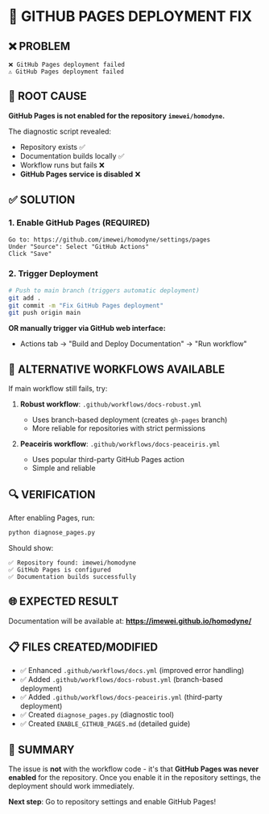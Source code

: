 # 🔧 GITHUB PAGES DEPLOYMENT FIX

## ❌ **PROBLEM**
```
❌ GitHub Pages deployment failed
⚠️ GitHub Pages deployment failed
```

## 🎯 **ROOT CAUSE**  
**GitHub Pages is not enabled for the repository `imewei/homodyne`.**

The diagnostic script revealed:
- Repository exists ✅
- Documentation builds locally ✅  
- Workflow runs but fails ❌
- **GitHub Pages service is disabled** ❌

## ✅ **SOLUTION**

### 1. Enable GitHub Pages (REQUIRED)
```
Go to: https://github.com/imewei/homodyne/settings/pages
Under "Source": Select "GitHub Actions"
Click "Save"
```

### 2. Trigger Deployment
```bash
# Push to main branch (triggers automatic deployment)
git add .
git commit -m "Fix GitHub Pages deployment"
git push origin main
```

**OR manually trigger via GitHub web interface:**
- Actions tab → "Build and Deploy Documentation" → "Run workflow"

## 🚀 **ALTERNATIVE WORKFLOWS AVAILABLE**

If main workflow still fails, try:

1. **Robust workflow**: `.github/workflows/docs-robust.yml`
   - Uses branch-based deployment (creates `gh-pages` branch)
   - More reliable for repositories with strict permissions

2. **Peaceiris workflow**: `.github/workflows/docs-peaceiris.yml` 
   - Uses popular third-party GitHub Pages action
   - Simple and reliable

## 🔍 **VERIFICATION**

After enabling Pages, run:
```bash
python diagnose_pages.py
```

Should show:
```
✅ Repository found: imewei/homodyne
✅ GitHub Pages is configured
✅ Documentation builds successfully
```

## 🌐 **EXPECTED RESULT**

Documentation will be available at:
**https://imewei.github.io/homodyne/**

## 📋 **FILES CREATED/MODIFIED**

- ✅ Enhanced `.github/workflows/docs.yml` (improved error handling)
- ✅ Added `.github/workflows/docs-robust.yml` (branch-based deployment)  
- ✅ Added `.github/workflows/docs-peaceiris.yml` (third-party deployment)
- ✅ Created `diagnose_pages.py` (diagnostic tool)
- ✅ Created `ENABLE_GITHUB_PAGES.md` (detailed guide)

## 🎊 **SUMMARY**

The issue is **not** with the workflow code - it's that **GitHub Pages was never enabled** for the repository. Once you enable it in the repository settings, the deployment should work immediately.

**Next step**: Go to repository settings and enable GitHub Pages!
